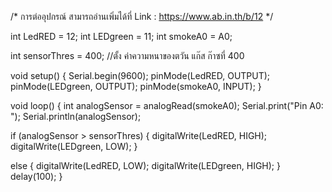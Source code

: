 /*
การต่ออุปกรณ์ สามารถอ่านเพิ่มได้ที่ Link : https://www.ab.in.th/b/12
*/

int LedRED = 12;
int LEDgreen = 11;
int smokeA0 = A0;

int sensorThres = 400;  //ตั้ง ค่าความหนาของตวัน แก๊ส ก๊าซที่ 400

void setup() {
  Serial.begin(9600);
  pinMode(LedRED, OUTPUT);
  pinMode(LEDgreen, OUTPUT);
  pinMode(smokeA0, INPUT);
}

void loop() {
  int analogSensor = analogRead(smokeA0);
  Serial.print("Pin A0: ");
  Serial.println(analogSensor); 

  if (analogSensor > sensorThres)  {
    digitalWrite(LedRED, HIGH);
    digitalWrite(LEDgreen, LOW);
  }

  else  {
    digitalWrite(LedRED, LOW);
    digitalWrite(LEDgreen, HIGH);
  }
  delay(100);
}
